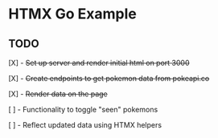 # HTMX Go Example

## TODO
[X] - ~~Set up server and render initial html on port 3000~~

[X] - ~~Create endpoints to get pokemon data from pokeapi.co~~ 

[X] - ~~Render data on the page~~

[ ] - Functionality to toggle "seen" pokemons

[ ] - Reflect updated data using HTMX helpers

